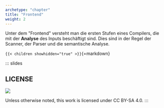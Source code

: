 ```yaml
---
archetype: "chapter"
title: "Frontend"
weight: 2
---
```



Unter dem "Frontend" versteht man die ersten Stufen eines Compilers,
die mit der **Analyse** des Inputs beschäftigt sind. Dies sind in der
Regel der Scanner, der Parser und die semantische Analyse.


`{{< children showhidden="true" >}}`{=markdown}







<!-- DO NOT REMOVE - THIS IS A LAST SLIDE TO INDICATE THE LICENSE AND POSSIBLE EXCEPTIONS (IMAGES, ...). -->
::: slides
## LICENSE
![](https://licensebuttons.net/l/by-sa/4.0/88x31.png)

Unless otherwise noted, this work is licensed under CC BY-SA 4.0.
:::
